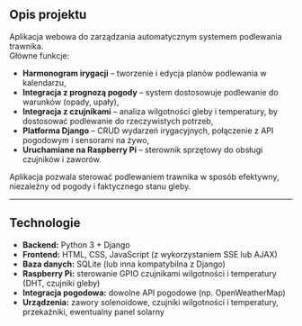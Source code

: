 ## Opis projektu

Aplikacja webowa do zarządzania automatycznym systemem podlewania trawnika.  
Główne funkcje:

- **Harmonogram irygacji** – tworzenie i edycja planów podlewania w kalendarzu,
- **Integracja z prognozą pogody** – system dostosowuje podlewanie do warunków (opady, upały),
- **Integracja z czujnikami** – analiza wilgotności gleby i temperatury, by dostosować podlewanie do rzeczywistych potrzeb,
- **Platforma Django** – CRUD wydarzeń irygacyjnych, połączenie z API pogodowym i sensorami na żywo,
- **Uruchamiane na Raspberry Pi** – sterownik sprzętowy do obsługi czujników i zaworów.

Aplikacja pozwala sterować podlewaniem trawnika w sposób efektywny, niezależny od pogody i faktycznego stanu gleby.

---

## Technologie

- **Backend:** Python 3 + Django
- **Frontend:** HTML, CSS, JavaScript (z wykorzystaniem SSE lub AJAX)
- **Baza danych:** SQLite (lub inna kompatybilna z Django)
- **Raspberry Pi:** sterowanie GPIO czujnikami wilgotności i temperatury (DHT, czujniki gleby)
- **Integracja pogodowa:** dowolne API pogodowe (np. OpenWeatherMap)
- **Urządzenia:** zawory solenoidowe, czujniki wilgotności i temperatury, przekaźniki, ewentualny panel solarny
